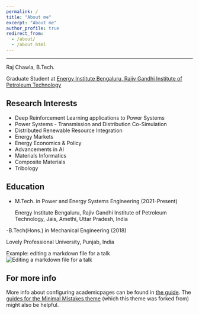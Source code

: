 ```yaml
---
permalink: /
title: "About me"
excerpt: "About me"
author_profile: true
redirect_from: 
  - /about/
  - /about.html
---
```

---
Raj Chawla, B.Tech.

Graduate Student at [Energy Institute Bengaluru, Rajiv Gandhi Institute of Petroleum Technology](https://rgipt.ac.in/en/page/bangalore)


**Research Interests**
------

- Deep Reinforcement Learning applications to Power Systems
- Power Systems - Transmission and Distribution Co-Simulation
- Distributed Renewable Resource Integration
- Energy Markets
- Energy Economics & Policy
- Advancements in AI
- Materials Informatics
- Composite Materials
- Tribology

**Education**
------

- M.Tech. in Power and Energy Systems Engineering (2021-Present)

  Energy Institute Bengaluru, Rajiv Gandhi Institute of Petroleum Technology, Jais, Amethi, Uttar Pradesh, India

-B.Tech(Hons.) in Mechanical Engineering (2018)

   Lovely Professional University, Punjab, India




Example: editing a markdown file for a talk
![Editing a markdown file for a talk](/images/editing-talk.png)

For more info
------
More info about configuring academicpages can be found in [the guide](https://academicpages.github.io/markdown/). The [guides for the Minimal Mistakes theme](https://mmistakes.github.io/minimal-mistakes/docs/configuration/) (which this theme was forked from) might also be helpful.
